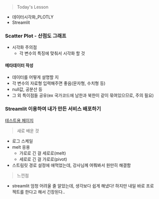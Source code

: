 >Today's Lesson
- 데이터시각화_PLOTLY
- Streamlit

### Scatter Plot - 산점도 그래프
- 시각화 주의점
  - 각 변수의 특징에 맞춰서 시각화 할 것

#### 메타데이터 작성
- 데이터를 어떻게 설명할 지
- 각 변수의 자료형 입력해주면 좋음(문자형, 수치형 등)
- null값, 공분산 등
- 그 외 특이점들 공유(ex 국가코드에 남한과 북한이 같이 묶여있으므로, 주의 필요)

### Streamlit 이용하여 내가 만든 서비스 배포하기

[테스트용 페이지](https://fisaapp-p5n8dul8ko62he45kica3m.streamlit.app/)



>새로 배운 것
- 로그 스케일
- melt 응용
  - 가로로 긴 걸 세로로(melt)
  - 세로로 긴 걸 가로로(pivot)
- 스트림릿 경로 설정에 애먹었는데, 강사님께 여쭤봐서 원만히 해결함

>느낀점
- streamlit 엄청 어려울 줄 알았는데, 생각보다 쉽게 해냈다! 하지만 내일 바로 프로젝트를 한다고 해서 긴장된다..
